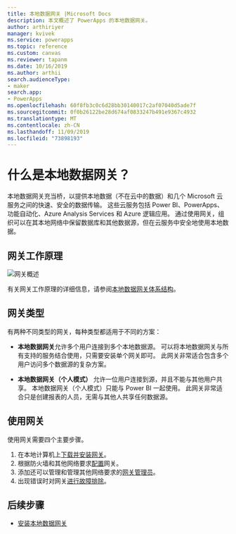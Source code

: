 ```yaml
---
title: 本地数据网关 |Microsoft Docs
description: 本文概述了 PowerApps 的本地数据网关。
author: arthiriyer
manager: kvivek
ms.service: powerapps
ms.topic: reference
ms.custom: canvas
ms.reviewer: tapanm
ms.date: 10/16/2019
ms.author: arthii
search.audienceType:
- maker
search.app:
- PowerApps
ms.openlocfilehash: 60f8fb3c0c6d28bb30140017c2af07040d5ade7f
ms.sourcegitcommit: 0f0b26122be28d674af0833247b491e9367c4932
ms.translationtype: MT
ms.contentlocale: zh-CN
ms.lasthandoff: 11/09/2019
ms.locfileid: "73898193"
---
```

# <a name="what-is-an-on-premises-data-gateway"></a>什么是本地数据网关？

本地数据网关充当桥，以提供本地数据（不在云中的数据）和几个 Microsoft 云服务之间的快速、安全的数据传输。 这些云服务包括 Power BI、PowerApps、功能自动化、Azure Analysis Services 和 Azure 逻辑应用。 通过使用网关，组织可以在其本地网络中保留数据库和其他数据源，但在云服务中安全地使用本地数据。

## <a name="how-the-gateway-works"></a>网关工作原理

![网关概述](media/gateway-reference/on-premises-data-gateway.png)

有关网关工作原理的详细信息，请参阅[本地数据网关体系结构](/data-integration/gateway/service-gateway-onprem-indepth)。

## <a name="types-of-gateways"></a>网关类型

有两种不同类型的网关，每种类型都适用于不同的方案：

- **本地数据网关**允许多个用户连接到多个本地数据源。 可以将本地数据网关与所有支持的服务结合使用，只需要安装单个网关即可。 此网关非常适合包含多个用户访问多个数据源的复杂方案。

- **本地数据网关（个人模式）** 允许一位用户连接到源，并且不能与其他用户共享。 本地数据网关（个人模式）只能与 Power BI 一起使用。 此网关非常适合只是创建报表的人员，无需与其他人共享任何数据源。

## <a name="use-a-gateway"></a>使用网关

使用网关需要四个主要步骤。

1. 在本地计算机上[下载并安装网关](/data-integration/gateway/service-gateway-install)。
2. 根据防火墙和其他网络要求[配置](/data-integration/gateway/service-gateway-app)网关。
3. 添加还可以管理和管理其他网络要求的[网关管理员](/data-integration/gateway/service-gateway-manage)。
4. 出现错误时对网关[进行故障排除](/data-integration/gateway/service-gateway-tshoot)。

## <a name="next-steps"></a>后续步骤

- [安装本地数据网关](/data-integration/gateway/service-gateway-install)